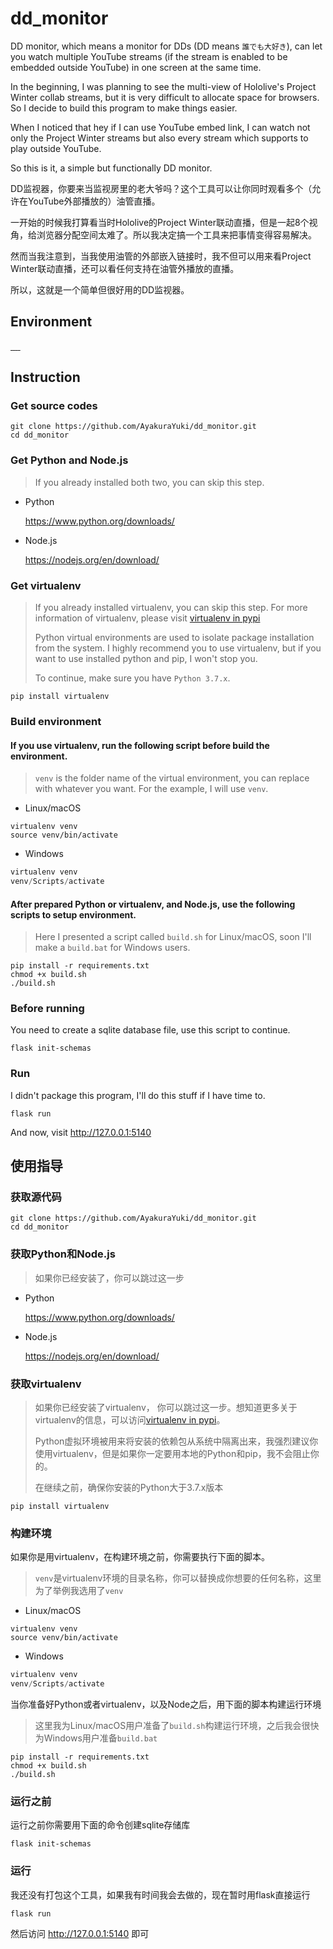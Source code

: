# dd_monitor

DD monitor, which means a monitor for DDs (DD means `誰でも大好き`), can let you watch multiple YouTube streams (if the stream is enabled to be embedded outside YouTube) in one screen at the same time.

In the beginning, I was planning to see the multi-view of Hololive's Project Winter collab streams, but it is very difficult to allocate space for browsers. So I decide to build this program to make things easier.

When I noticed that hey if I can use YouTube embed link, I can watch not only the Project Winter streams but also every stream which supports to play outside YouTube.

So this is it, a simple but functionally DD monitor.

DD监视器，你要来当监视房里的老大爷吗？这个工具可以让你同时观看多个（允许在YouTube外部播放的）油管直播。

一开始的时候我打算看当时Hololive的Project Winter联动直播，但是一起8个视角，给浏览器分配空间太难了。所以我决定搞一个工具来把事情变得容易解决。

然而当我注意到，当我使用油管的外部嵌入链接时，我不但可以用来看Project Winter联动直播，还可以看任何支持在油管外播放的直播。

所以，这就是一个简单但很好用的DD监视器。

## Environment

<p>
    <a href="https://www.python.org/" target="_blank">
        <img src="https://img.shields.io/badge/Python-3.7.4-blue?logo=python&style=flat-square" alt="">
    </a>
    <a href="https://palletsprojects.com/p/flask/" target="_blank">
        <img src="https://img.shields.io/badge/Flask-1.1.1-blue?logo=flask&style=flat-square" alt="">
    </a>
    <a href="https://www.sqlite.org/index.html" target="_blank">
        <img src="https://img.shields.io/badge/sqlite3-3.24.0-green?logo=sqlite&style=flat-square" alt="">
    </a>
    <a href="https://cli.vuejs.org/" target="_blank">
        <img src="https://img.shields.io/badge/vue--cli-3.10.0-brightgreen?logo=vue-cli&style=flat-square" alt="">
    </a>
    <a href="https://vuejs.org/" target="_blank">
        <img src="https://img.shields.io/badge/vue-2.6.10-brightgreen?logo=vue&style=flat-square" alt="">
    </a>
</p>

## Instruction

### Get source codes

```shell script
git clone https://github.com/AyakuraYuki/dd_monitor.git
cd dd_monitor
```

### Get Python and Node.js

> If you already installed both two, you can skip this step.

* Python

    https://www.python.org/downloads/

* Node.js

    https://nodejs.org/en/download/

### Get virtualenv

> If you already installed virtualenv, you can skip this step. For more information of virtualenv, please visit [virtualenv in pypi](https://pypi.org/project/virtualenv/)
>
> Python virtual environments are used to isolate package installation from the system. I highly recommend you to use virtualenv, but if you want to use installed python and pip, I won't stop you.
>
> To continue, make sure you have `Python 3.7.x`.

```shell script
pip install virtualenv
```

### Build environment

#### If you use virtualenv, run the following script before build the environment.

> `venv` is the folder name of the virtual environment, you can replace with whatever you want. For the example, I will use `venv`.

* Linux/macOS

```shell script
virtualenv venv
source venv/bin/activate
```

* Windows

```powershell
virtualenv venv
venv/Scripts/activate
```

#### After prepared Python or virtualenv, and Node.js, use the following scripts to setup environment.

> Here I presented a script called `build.sh` for Linux/macOS, soon I'll make a `build.bat` for Windows users.

```shell script
pip install -r requirements.txt
chmod +x build.sh
./build.sh
```

### Before running

You need to create a sqlite database file, use this script to continue.

```shell script
flask init-schemas
```

### Run

I didn't package this program, I'll do this stuff if I have time to.

```shell script
flask run
```

And now, visit http://127.0.0.1:5140

## 使用指导

### 获取源代码

```shell script
git clone https://github.com/AyakuraYuki/dd_monitor.git
cd dd_monitor
```

### 获取Python和Node.js

> 如果你已经安装了，你可以跳过这一步

* Python

    https://www.python.org/downloads/

* Node.js

    https://nodejs.org/en/download/

### 获取virtualenv

> 如果你已经安装了virtualenv， 你可以跳过这一步。想知道更多关于virtualenv的信息，可以访问[virtualenv in pypi](https://pypi.org/project/virtualenv/)。
>
> Python虚拟环境被用来将安装的依赖包从系统中隔离出来，我强烈建议你使用virtualenv，但是如果你一定要用本地的Python和pip，我不会阻止你的。
>
> 在继续之前，确保你安装的Python大于3.7.x版本

```shell script
pip install virtualenv
```

### 构建环境

如果你是用virtualenv，在构建环境之前，你需要执行下面的脚本。

> `venv`是virtualenv环境的目录名称，你可以替换成你想要的任何名称，这里为了举例我选用了`venv`

* Linux/macOS

```shell script
virtualenv venv
source venv/bin/activate
```

* Windows

```powershell
virtualenv venv
venv/Scripts/activate
```

当你准备好Python或者virtualenv，以及Node之后，用下面的脚本构建运行环境

> 这里我为Linux/macOS用户准备了`build.sh`构建运行环境，之后我会很快为Windows用户准备`build.bat`

```shell script
pip install -r requirements.txt
chmod +x build.sh
./build.sh
```

### 运行之前

运行之前你需要用下面的命令创建sqlite存储库

```shell script
flask init-schemas
```

### 运行

我还没有打包这个工具，如果我有时间我会去做的，现在暂时用flask直接运行

```shell script
flask run
```

然后访问 http://127.0.0.1:5140 即可
